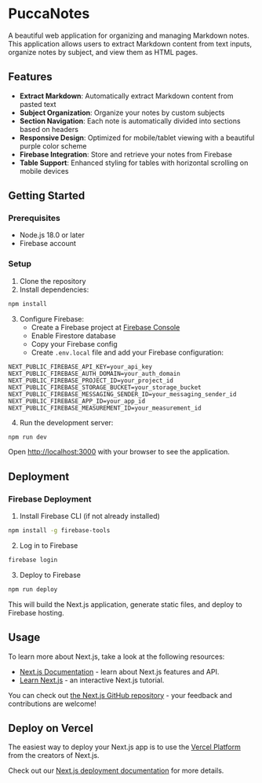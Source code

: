 # PuccaNotes

A beautiful web application for organizing and managing Markdown notes. This application allows users to extract Markdown content from text inputs, organize notes by subject, and view them as HTML pages.

## Features

- **Extract Markdown**: Automatically extract Markdown content from pasted text
- **Subject Organization**: Organize your notes by custom subjects
- **Section Navigation**: Each note is automatically divided into sections based on headers
- **Responsive Design**: Optimized for mobile/tablet viewing with a beautiful purple color scheme
- **Firebase Integration**: Store and retrieve your notes from Firebase
- **Table Support**: Enhanced styling for tables with horizontal scrolling on mobile devices

## Getting Started

### Prerequisites

- Node.js 18.0 or later
- Firebase account

### Setup

1. Clone the repository
2. Install dependencies:

```bash
npm install
```

3. Configure Firebase:
   - Create a Firebase project at [Firebase Console](https://console.firebase.google.com/)
   - Enable Firestore database
   - Copy your Firebase config
   - Create `.env.local` file and add your Firebase configuration:

```
NEXT_PUBLIC_FIREBASE_API_KEY=your_api_key
NEXT_PUBLIC_FIREBASE_AUTH_DOMAIN=your_auth_domain
NEXT_PUBLIC_FIREBASE_PROJECT_ID=your_project_id
NEXT_PUBLIC_FIREBASE_STORAGE_BUCKET=your_storage_bucket
NEXT_PUBLIC_FIREBASE_MESSAGING_SENDER_ID=your_messaging_sender_id
NEXT_PUBLIC_FIREBASE_APP_ID=your_app_id
NEXT_PUBLIC_FIREBASE_MEASUREMENT_ID=your_measurement_id
```

4. Run the development server:

```bash
npm run dev
```

Open [http://localhost:3000](http://localhost:3000) with your browser to see the application.

## Deployment

### Firebase Deployment

1. Install Firebase CLI (if not already installed)
```bash
npm install -g firebase-tools
```

2. Log in to Firebase
```bash
firebase login
```

3. Deploy to Firebase
```bash
npm run deploy
```

This will build the Next.js application, generate static files, and deploy to Firebase hosting.

## Usage

To learn more about Next.js, take a look at the following resources:

- [Next.js Documentation](https://nextjs.org/docs) - learn about Next.js features and API.
- [Learn Next.js](https://nextjs.org/learn) - an interactive Next.js tutorial.

You can check out [the Next.js GitHub repository](https://github.com/vercel/next.js) - your feedback and contributions are welcome!

## Deploy on Vercel

The easiest way to deploy your Next.js app is to use the [Vercel Platform](https://vercel.com/new?utm_medium=default-template&filter=next.js&utm_source=create-next-app&utm_campaign=create-next-app-readme) from the creators of Next.js.

Check out our [Next.js deployment documentation](https://nextjs.org/docs/app/building-your-application/deploying) for more details.
